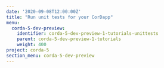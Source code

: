 ```yaml
---
date: '2020-09-08T12:00:00Z'
title: "Run unit tests for your CorDapp"
menu:
  corda-5-dev-preview:
    identifier: corda-5-dev-preview-1-tutorials-unittests
    parent: corda-5-dev-preview-1-tutorials
    weight: 400
project: corda-5
section_menu: corda-5-dev-preview
---
```


